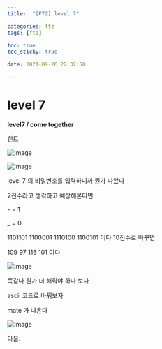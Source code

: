 ```yaml
---
title:  "[FTZ] level 7"

categories: ftz
tags: [ftz]

toc: true
toc_sticky: true

date: 2021-09-26 22:32:50

---
```


# level 7

**level7 / come together**

힌트

![image](https://user-images.githubusercontent.com/69203345/134808996-56f313a1-9ea4-48e9-9f55-1404e3f2e9c8.png)

![image](https://user-images.githubusercontent.com/69203345/134809862-e9aa798c-c478-4a1a-8482-7e22729c7558.png)

level 7 의 비밀번호를 입력하니까 뭔가 나왔다

2진수라고 생각하고 예상해본다면 

\- = 1

_ = 0

1101101 1100001 1110100 1100101 이다 10진수로 바꾸면 

109 97 116 101 이다

![image](https://user-images.githubusercontent.com/69203345/134809994-0880ddc3-507b-465c-a76e-6f567ae22782.png)

똑같다 뭔가 더 해줘야 하나 보다

ascii 코드로 바꿔보자

mate 가 나온다

![image](https://user-images.githubusercontent.com/69203345/144059641-c40e0113-9375-4707-973c-5a92f4ff3a40.png)

다음.